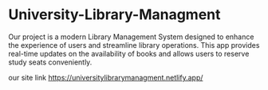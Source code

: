 # University-Library-Managment
Our project is a modern Library Management System designed to enhance the experience of users and streamline library operations. This app provides real-time updates on the availability of books and allows users to reserve study seats conveniently.

our site link
https://universitylibrarymanagment.netlify.app/
